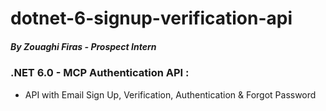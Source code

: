 # dotnet-6-signup-verification-api

##### <i>By Zouaghi Firas - Prospect Intern </i>

### .NET 6.0 - MCP Authentication API :

* API with Email Sign Up, Verification, Authentication & Forgot Password



